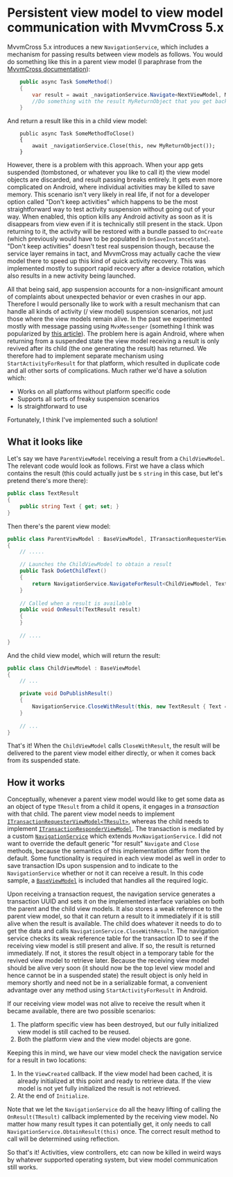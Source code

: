 # Persistent view model to view model communication with MvvmCross 5.x

MvvmCross 5.x introduces a new `NavigationService`, which includes a mechanism for passing results between view models as follows.
You would do something like this in a parent view model (I paraphrase from the [MvvmCross documentation](https://www.mvvmcross.com/documentation/fundamentals/navigation)):

```csharp
    public async Task SomeMethod()
    {
        var result = await _navigationService.Navigate<NextViewModel, MyObject, MyReturnObject>(new MyObject());
        //Do something with the result MyReturnObject that you get back
    }
```

And return a result like this in a child view model:
```
    public async Task SomeMethodToClose()
    {
        await _navigationService.Close(this, new MyReturnObject());
    }
```

However, there is a problem with this approach. When your app gets suspended (tombstoned, or whatever you like to call it) the view model objects are discarded, and result passing breaks entirely. 
It gets even more complicated on Android, where individual activities may be killed to save memory. This scenario isn't very likely in real life, if not for a developer option called "Don't keep activities" 
which happens to be the most straightforward way to test activity suspension without going out of your way. When enabled, this option kills any Android activity as soon as it is disappears 
from view even if it is technically still present in the stack. Upon returning to it, the activity will be restored with a bundle passed to `OnCreate` (which previously would have to be populated in `OnSaveInstanceState`).
 "Don't keep activities" doesn't test real suspension though, because the service layer remains in tact, and MvvmCross may actually cache the view model there to speed up this kind of quick activity recovery. This was
 implemented mostly to support rapid recovery after a device rotation, which also results in a new activity being launched.

All that being said, app suspension accounts for a non-insignificant amount of complaints about unexpected behavior or even crashes in our app. 
Therefore I would personally like to work with a result mechanism that can handle all kinds of activity (/ view model) suspension scenarios, not just those where the view models remain alive. 
In the past we experimented mostly with message passing using 
`MvxMessenger` (something I think was popularized by [this article](https://gregshackles.com/returning-results-from-view-models-in-mvvmcross/)). The problem here is again Android, where when returning 
from a suspended state the view model receiving a result is only revived after its child (the one generating the result) has returned. 
We therefore had to implement separate mechanism using `StartActivityForResult` for that platform, which resulted in duplicate code and all other sorts of complications. 
Much rather we'd have a solution which:

- Works on all platforms without platform specific code
- Supports all sorts of freaky suspension scenarios
- Is straightforward to use

Fortunately, I think I've implemented such a solution!

## What it looks like
Let's say we have `ParentViewModel` receiving a result from a `ChildViewModel`. The relevant code would look as follows. First we have a class which
contains the result (this could actually just be s `string` in this case, but let's pretend there's more there):

```csharp
public class TextResult 
{
    public string Text { get; set; }
}
```

Then there's the parent view model:
```csharp
public class ParentViewModel : BaseViewModel, ITransactionRequesterViewModel<TextResult> 
{
    // .....

    // Launches the ChildViewModel to obtain a result 
    public Task DoGetChildText()
    {
        return NavigationService.NavigateForResult<ChildViewModel, TextResult>(this);
    }
	
    // Called when a result is available
    public void OnResult(TextResult result) 
    {
    }
    
    // ....
}
```

And the child view model, which will return the result:
```csharp
public class ChildViewModel : BaseViewModel
{
    // ...

    private void DoPublishResult()
    {
        NavigationService.CloseWithResult(this, new TextResult { Text = "My result text" });
    }
	
	// ...
}
```

That's it! When the `ChildViewModel` calls `CloseWithResult`, the result will be delivered to the parent view model
either directly, or when it comes back from its suspended state.

## How it works
Conceptually, whenever a parent view model would like to get some data as an object of type `TResult` from a child it opens, it engages in a _transaction_ with
that child. The parent view model needs to implement [`ITransactionRequesterViewModel<TResult>`](MvxViewModelCommunication/MvxViewModelCommunication/Services/Navigation/ITransactionRequesterViewModel.cs),
whereas the child needs to implement [`ITransactionResponderViewModel`](MvxViewModelCommunication/MvxViewModelCommunication/Services/Navigation/ITransactionRequesterViewModel.cs). 
The transaction is mediated by a custom [`NavigationService`](MvxViewModelCommunication/MvxViewModelCommunication/Services/Navigation/NavigationService.cs) which extends `MvxNavigationService`. I did not
want to override the default generic "for result" `Navigate` and `Close` methods, because the semantics of this implementation differ from the default. Some functionality
is required in each view model as well in order to save transaction IDs upon suspension and to indicate to the `NavigationService` whether or not it can receive a result. In this code sample,
a [`BaseViewModel`](MvxViewModelCommunication/MvxViewModelCommunication/ViewModels/BaseViewModel.cs) is included that handles all the required logic.

Upon receiving a transaction request, the navigation service generates a transaction UUID and sets it on the implemented interface variables on both the parent and the child view models. It also stores
a weak reference to the parent view model, so that it can return a result to it immediately if it is still alive when the result is available. The child does whatever it needs to do to get the data
and calls `NavigationService.CloseWithResult`. The navigation service checks its weak reference table for the transaction ID to see if the receiving view model is still present and alive. If so, the
result is returned immediately. If not, it stores the result object in a temporary table for the revived view model to retrieve later. Because the receiving view model should be alive very soon 
(it should now be the top level view model and hence cannot be in a suspended state) the result object is only held in memory shortly and need not be in a serializable format, 
a convenient advantage over any method using `StartActivityForResult` in Android.

If our receiving view model was not alive to receive the result when it became available, there are two possible scenarios:

1. The platform specific view has been destroyed, but our fully initialized view model is still cached to be reused.
2. Both the platform view and the view model objects are gone.

Keeping this in mind, we have our view model check the navigation service for a result in two locations:

1. In the `ViewCreated` callback. If the view model had been cached, it is already initialized at this point
   and ready to retrieve data. If the view model is not yet fully initialized the result is not retrieved.
2. At the end of `Initialize`.

Note that we let the `NavigationService` do all the heavy lifting of calling the `OnResult(TResult)` callback implemented by the receiving view model. No matter how many result types
it can potentially get, it only needs to call `NavigationService.ObtainResult(this)` once. The correct result method to call will be determined using reflection.

So that's it! Activities, view controllers, etc can now be killed in weird ways by whatever supported operating system, but view model communication still works.